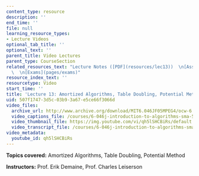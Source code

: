 ```yaml
---
content_type: resource
description: ''
end_time: ''
file: null
learning_resource_types:
- Lecture Videos
optional_tab_title: ''
optional_text: ''
parent_title: Video Lectures
parent_type: CourseSection
related_resources_text: "Lecture Notes ([PDF](resources/lec13))  \n[Assignments](pages/assignments)\
  \  \n[Exams](pages/exams)"
resource_index_text: ''
resourcetype: Video
start_time: ''
title: 'Lecture 13: Amortized Algorithms, Table Doubling, Potential Method'
uid: 507f1747-3d5c-03b9-3a67-e5ce66f3066d
video_files:
  archive_url: http://www.archive.org/download/MIT6.046JF05MPEG4/ocw-6.046-31oct2005-220k.mp4
  video_captions_file: /courses/6-046j-introduction-to-algorithms-sma-5503-fall-2005/611f75311c4d5e92bc380e08580d5b94_qh5lSHCBiRs.vtt
  video_thumbnail_file: https://img.youtube.com/vi/qh5lSHCBiRs/default.jpg
  video_transcript_file: /courses/6-046j-introduction-to-algorithms-sma-5503-fall-2005/5ef4eab3b8cdbc72f0a8e4209b41c78d_qh5lSHCBiRs.pdf
video_metadata:
  youtube_id: qh5lSHCBiRs
---
```


**Topics covered:** Amortized Algorithms, Table Doubling, Potential Method

**Instructors:** Prof. Erik Demaine, Prof. Charles Leiserson